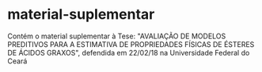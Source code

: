 # material-suplementar
Contém o material suplementar à Tese: "AVALIAÇÃO DE MODELOS PREDITIVOS PARA A ESTIMATIVA DE PROPRIEDADES FÍSICAS DE ÉSTERES DE ÁCIDOS GRAXOS", defendida em 22/02/18 na Universidade Federal do Ceará
